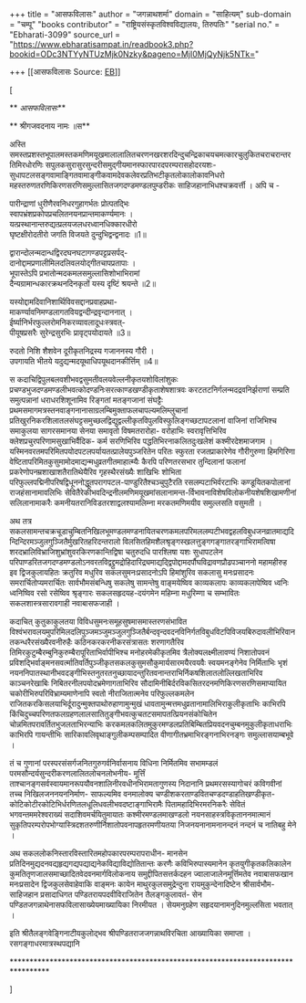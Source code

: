 +++
title = "आसफविलासः"
author = "जगन्नाथशर्मा"
domain = "साहित्यम्"
sub-domain = "चम्पू"
"books contributor" = "राष्ट्रियसंस्कृतविश्वविद्यालयः, तिरुपतिः"
"serial no." = "Ebharati-3099"
source_url = "https://www.ebharatisampat.in/readbook3.php?bookid=ODc3NTYyNTUzMjk0Nzky&pageno=MjI0MjQyNjk5NTk="

+++
[[आसफविलासः	Source: [EB](https://www.ebharatisampat.in/readbook3.php?bookid=ODc3NTYyNTUzMjk0Nzky&pageno=MjI0MjQyNjk5NTk=)]]

\[



** *आसफविलासः***


** श्रीगजवदनाय नामः ॥स**




अस्ति समस्तप्रशस्तभूपालमस्तकमणिमयूखमालालालितचरणनखरशरदिन्दुचन्द्रिकाचयचमत्कारचुलुकितचराचरान्तरतिमिरधोरणिः सपुलकसुरासुरसुन्दरीसमुद्गीयमानस्फारपारदपरम्परासहोदरयशः-सुधापटलसङ्गवामाङ्गितवामाङ्गीकवामदेवकलेवरप्रतिभटीकृतलोकालोकावनिधरो महस्तरुणतरणिकिरणसरणिसमुल्लासितजगदण्डमण्डलपुम्डरीकः साहिजहानाभिधश्चक्रवर्त्ती । अपि च -

पारीन्द्राणां धुरीणैरवनिधरगुहागर्भतः प्रोत्पतद्भिः  
स्वापभ्रंशप्रकोपप्रचलितनयनप्रान्तमाकर्ण्यमानः ।  
यत्प्रस्थानान्तरुद्यत्प्रलयजलधरध्वानधिक्कारधीरो  
घृष्टक्षीरोदतीरो जगति विजयते दुन्दुभिद्वन्द्वनादः ॥1॥

द्वारान्दोलन्मदान्धद्विरदघनघटागण्डपट्टप्रसर्पद्‌-  
दानोद्दामप्रणालीमिलदलिवलयोद्गीतचापप्रतापाः ।  
भूपास्तेऽपि प्रभातोन्मदकमलसमुल्लासिशोभाभिरामां  
दैन्यग्रामान्धकारक्रथनदिनकृतों यस्य दृष्टिं श्रयन्ते ॥2॥

यस्योद्दामदिवानिशार्थिविवसद्दानप्रवाहप्रथा-  
माकर्ण्यावनिमण्डलागतवियद्वन्दीन्द्रवृन्दाननात्‌ ।  
ईर्ष्यानिर्भरफुल्लरोमनिकरव्यावलादूधःस्त्रवत्‌-  
पीयूषप्रसरैः सुरेन्द्रसुरभिः प्रावृट्पयोदायते ॥3॥

रुदतो निशि शैशवेन दूरीकृतनिद्रस्य गजाननस्य गौरी ।  
उपगायति भीतये यदुद्यन्मदयूथाधिपयूथदानकीर्त्तिम्‌ ॥4॥

स कदाचिद्विपुलबलवशीभवद्वसुमतीवलयवेल्लनीकृतयशोविलांशुकः प्रचण्डभुजदण्डमण्डलीभवत्कोदण्डनिःसरत्काण्डखण्डीकृताशेषशात्रवः करटतटनिर्गलन्मदद्रवनिर्झराणां सम्प्रति समुत्पन्नानां धराधरशिशूनामिव रिङ्गतां मतङ्गजानां संघट्टैः प्रथमसमागमत्रस्तनवाङ्गनानासाग्रलम्बिमुक्ताफलचापल्यमलिम्लुचानां प्रतिखुरनिकरशिलातलसंघट्टसमुच्छलद्विद्युद्वल्लीकृतविपुलविस्फुलिङ्गच्छटापटलानां वाजिनां राजिभिश्च समाकुलया सागरसमानया सेनया समावृतो विषमतरारोहा- वरोहाभिः स्वरावृत्तिभिरिव क्लेशप्रचुरपरिणामसुखाभिर्वैदिक- कर्म सरणिभिरिव पद्धतिभिरनाकलितदुःखलेशं कश्मीरदेशमाजगाम ।  
यस्मिनवरतमपरिमितपयोदपटलपर्यायतत्प्रालेयपुञ्जरितेन परितः स्फुरता रजतप्राकारेणेव गौरीगुरुणा हिमगिरिणा वेष्टितापरिमितकुसुमामोदमाद्यन्मधुव्रतगीतमाहात्म्यैः कैरपि परिणतरसभार तुन्दिलानां फलानां प्रकरेणोपनम्रशाखाशतैरातिथेयैरिव गृहस्थैरसंख्यैः शाखिभिः शोभिता परिफुल्लपद्मिनीपरिषद्विधूननोद्धूतपरागपटल-पाण्डुरितैश्चञ्चुपुटैरति रसलम्पटाभिर्वरटाभिः कण्डूयितकपोलानां राजहंसानामावलिभिः सेवितैरेकीभवदिन्द्रनीलमणिमयूखमांसलानामन्त-र्विभावनाविशेषविलोकनीयशेषशिखामणीनां सलिलानामाकरैः कमनीयतरानिविडतरशाद्वलश्यामलिम्ना मरकतमणिमयीव समुल्लसति वसुमती ।

 अथ तत्र सकलसामन्तचक्रचूडाचुम्बितनिखिलभूमण्डलमण्डनायितचरणकमलपरिमललम्पटीभवद्वहलविबुधजनव्रातमाद्यदिन्दिन्दिरमञ्जुलगुञ्जितैर्मुखरितहरिदन्तरालो विलसितहिमशैलश्रृङ्गस्खलत्तुङ्गगङ्गातरङ्गाभिरामत्विषा शरदभ्रालिविभ्राजिशुभ्रांशुवरकिरणकान्तिद्विषा चतुरुदधि पारश्लिषा यशः सुधापटलेन परिपाण्डरितजगदण्डमण्डलोऽनवरतविद्वद्द्रुमद्रोहिदारिद्र्यमाद्यद्द्विपोद्दामदर्पौघविद्रावणप्रौढपञ्चाननो महामहीरुह इव द्विजकुलायहितः क्रतुरिव मधुरिव सकलसुमनःप्रसादनोऽपि हिमांशुरिव सकलासु मनःप्रसादनः समरार्चितोप्यमरार्चितः सार्वभौमसंबन्धिषु सकलेषु सामन्तेषु वाङ्मयेष्विव काव्यकलापः काव्यकलापेष्विव ध्वनिः ध्वनिष्विव रसो रसेष्विव श्रृङ्गारः सकलसहृदयह-दयंगमेन महिम्ना मधुरिम्णा च सम्भावितः सकलशास्त्रसारावगाही नवाबासफजाही ।

 कदाचित्‌ कुतुकाकुलतया विविधसुमनःसमूहसुषमासमास्तरणसंभावित विश्वंभरावलयमुपरिमिलदलिपुञ्जमञ्जुमञ्जुलगुञ्जितैर्बन्दवृन्दवदनविनिर्गतविबुधविटपिविजयबिरुदावलीभिरिवानतकन्धरैरसंख्यैरवनीरुहैः कठिनकरकरनीकरसंत्रासतः शरणागतैरिव तिमिरकुटुम्बैरम्बुनिकुरुम्बैरापूरिताभिर्वापीभिश्च मनोहरमेकीकृतमिव त्रैलोक्यलक्ष्मीलावण्यं निशातोपवनं प्रविशद्भिर्वाङ्मनसवर्त्मातिवर्तिपुञ्जीकृतसकलकुसुमसौकुमार्यसारमयैरवयवैः स्वयमनङ्गेनेव निर्मिताभिः भृशं नयननिपातस्थानीभवदङ्गीभिस्तनुतरतनुच्छायादन्तुरितवनान्तराभिर्निकषशिलातलोल्लिखताभिरिव काञ्चनरेखाबिः निबितरनीलपयोदभ्रमेणागताभिरिव सौदामिनीबिर्दरविकसितरदनमणिकिरणसरणिसमाप्यायित चकोरीभिरुपरिविभ्राम्यमाणेनापि स्वतो नीराजितात्मनेव परिफुल्लकमलेन राजितकरकिसलयाभिर्दूरादुन्मुक्तपाथोरुहाणामुन्मुखं धावतामुन्मत्तमधुव्रतानामालिभिराकुलीकृताभिः काभिरपि किंचिदुच्चपरिणतफलग्रहणलालसातितुङ्गीभवत्कुचतटसमापतत्प्रियनसंकोचितेन चोन्नमितपरावर्तितभुजलताभिरन्याभिः करकमलकलितमुकुरमण्डलप्रतिबिम्बितप्रियवदनचुम्बनमुकुलीकृताधराभिः काभिरपि गायन्तीभिः सारिकावलिवृथाङ्गुलीकम्पसम्पादित वीणागीतभ्रमाभिरङ्गनाभिरनङ्गः समुल्लासयाम्बभूवे ।

 तं च गुणानां परस्परसंसर्गजनितगुरुगर्वनिर्वासनाय विधिना निर्मितमिव सभामम्डलं परमसौन्दर्यसुन्दरीकरणलालितलोचनलोभनीय- मूर्त्तिं ताश्चानङ्गसर्वस्वायमानरूपयौवनशालिनीरवधीनभिरामतागुणस्य निदानानि प्रथमरसस्यागोचरं कविगवीनां तच्च निखिलजननयननिर्माण- साफल्यमिव वनमालोक्य चण्डीशकरताण्डवितचण्डदण्डाहतिखण्डीकृत-  
कोटिकोटीरकोटिभिर्धरणितलधूलिधवलीभवदष्टाङ्गाभिरामैः पितामहादिभिरमरनिकरैः सेवितं भगवन्तममरेश्वराख्यं सदाशिवमर्चयितुमायातः कश्मीरमण्डलमाखण्डलो नयनसाहस्त्रविकृताननमात्मानं सुकृतिपरम्परोपभोग्यास्त्रिदशतरुणीर्निशातोपवनापहृतरमणीयतया निजनयनानामनानन्दनं नन्दनं च नातिबहु मेने ।

 अथ सकललोकनिस्तारविस्तारितमहोपकारपरम्परापराधीन- मानसेन प्रतिदिनमुद्यदनवद्यहृद्यगद्यपद्याद्यनेकविद्याविद्योतितान्तः करणैः कविभिरुपास्यमानेन कृतयुगीकृतकलिकालेन कुमतितृणजालसमाच्छादितवेदवनमार्गविलोकनाय समुद्दीपितसत्तर्कदहन ज्वालाजालेनमूर्त्तिमतेव नवाबासफखान मनःप्रसादेन द्विजकुलसेवाहेवाकि वाङ्मनः कायेन माथुरकुलसमुद्रेन्दुना रायमुकुन्देनादिष्टेन श्रीसार्वभौम- साहिजहान प्रसादाधिगत पण्डितरायपदवीविराजितेन तैलङ्गकुलावतं- सेन पण्डितजगन्नाथेनासफविलासाख्येयमाख्यायिका निरमीयत । सेयमनुग्रहेण सहृदयानामनुदिनमुल्लसिता भवतात्‌ ।

 इति श्रीतैलङ्गवेङ्गिनाटीयकुलोद्भव श्रीपण्डितराजजगन्नाथविरचिता आख्यायिका समाप्ता ।  
 रसगङ्गाधरमात्रस्थपद्यानि





\*\*\*\*\*\*\*\*\*\*\*\*\*\*\*\*\*\*\*\*\*\*\*\*\*\*\*\*\*\*\*\*\*\*\*\*\*\*\*\*\*\*\*\*\*\*\*\*\*\*\*\*\*\*\*\*\*\*\*\*\*\*\*\*\*\*\*\*\*\*\*\*\*\*\*\*\*\*\*\*\*


\]
